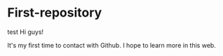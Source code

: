 # First-repository
test
Hi guys!

It's my first time to contact with Github.
I hope to learn more in this web.

